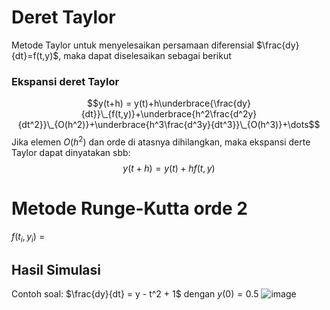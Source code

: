 # Deret Taylor
Metode Taylor untuk menyelesaikan persamaan diferensial $\frac{dy}{dt}=f(t,y)$, maka dapat diselesaikan sebagai berikut 
### Ekspansi deret Taylor 
$$y(t+h) = y(t)+h\underbrace{\frac{dy}{dt}}\_{f(t,y)}+\underbrace{h^2\frac{d^2y}{dt^2}}\_{O(h^2)}+\underbrace{h^3\frac{d^3y}{dt^3}}\_{O(h^3)}+\dots$$
Jika elemen $O(h^2)$ dan orde di atasnya dihilangkan, maka ekspansi derte Taylor dapat dinyatakan sbb: 
$$y(t+h)=y(t)+hf(t,y)$$
# Metode Runge-Kutta orde 2 
$f(t_i,y_i)$ =  
## Hasil Simulasi 
Contoh soal: $\frac{dy}{dt} = y - t^2 + 1$ dengan $y(0) = 0.5$
![image](https://github.com/user-attachments/assets/e6f75967-e606-40a9-8fd6-34cc59016456)
